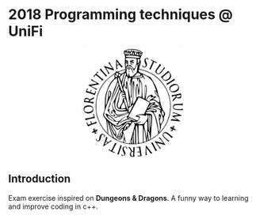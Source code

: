 # 2018 Programming techniques @ UniFi

<p align="center">
    <img src="University_of_Florence.png" alt="logo-UniFi" width="200"/>
</p>

## Introduction
Exam exercise inspired on **Dungeons & Dragons**. A funny way to learning and improve coding in c++.
